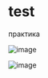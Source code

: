 # test
практика

![image](https://github.com/user-attachments/assets/d8f9a068-1938-4da7-b0d8-d38434e866e8)


![image](https://github.com/user-attachments/assets/c7499617-a5c1-4788-b286-dab1277967d0)
